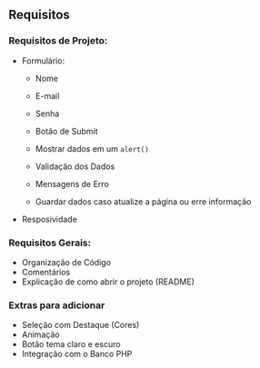 ## Requisitos
### Requisitos de Projeto:
- Formulário:
    - Nome
    - E-mail
    - Senha
    - Botão de Submit
    - Mostrar dados em um `alert()`

    - Validação dos Dados
    - Mensagens de Erro
    - Guardar dados caso atualize a página ou erre informação
- Resposividade

### Requisitos Gerais: 
- Organização de Código
- Comentários
- Explicação de como abrir o projeto (README)

### Extras para adicionar
- Seleção com Destaque (Cores)
- Animação
- Botão tema claro e escuro
- Integração com o Banco PHP